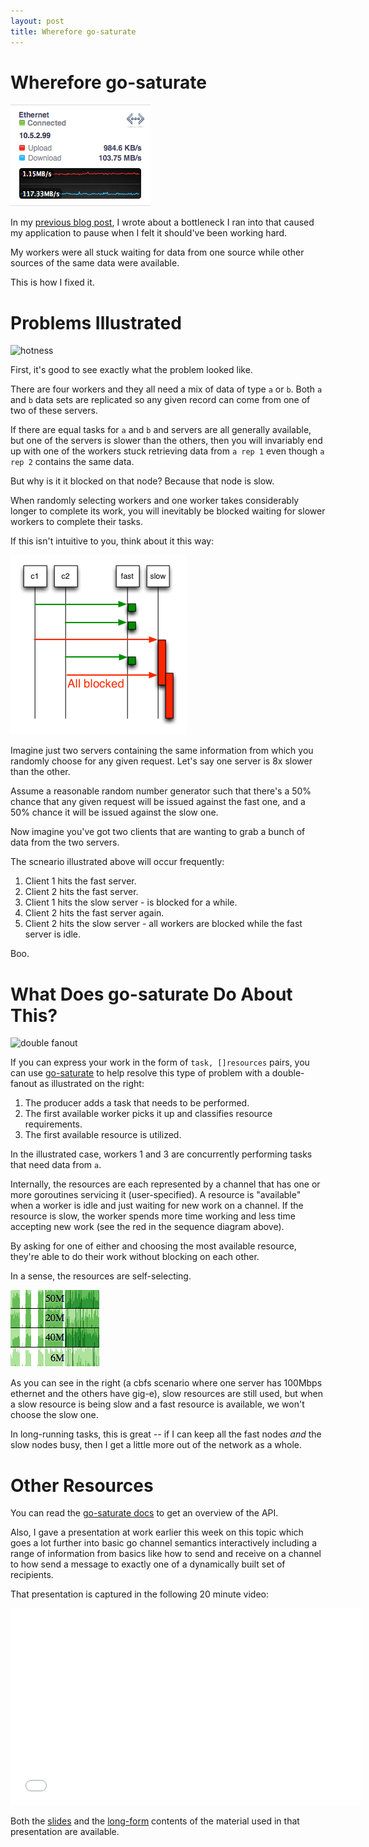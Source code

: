 ```yaml
---
layout: post
title: Wherefore go-saturate
---
```


# Wherefore go-saturate

<div>
  <img src="/images/saturated.png" alt="saturated"
       title="saturated" class="floatleft"/>
</div>

In my [previous blog post][siginfo], I wrote about a bottleneck I ran
into that caused my application to pause when I felt it should've been
working hard.

My workers were all stuck waiting for data from one source while other
sources of the same data were available.

This is how I fixed it.

# Problems Illustrated

<div>
  <img src="https://raw.github.com/dustin/go-talks/master/channels/hot.png"
  alt="hotness" title="the new hotness" class="floatright"/>
</div>

First, it's good to see exactly what the problem looked like.

There are four workers and they all need a mix of data of type `a` or
`b`.  Both `a` and `b` data sets are replicated so any given record
can come from one of two of these servers.

If there are equal tasks for `a` and `b` and servers are all generally
available, but one of the servers is slower than the others, then you
will invariably end up with one of the workers stuck retrieving data
from `a rep 1` even though `a rep 2` contains the same data.

But why is it it blocked on that node?  Because that node is slow.

When randomly selecting workers and one worker takes considerably
longer to complete its work, you will inevitably be blocked waiting
for slower workers to complete their tasks.

If this isn't intuitive to you, think about it this way:

<div>
  <img src="/images/slowrand.png"
  alt="random slowness" title="random slowness" class="floatleft"/>
</div>

Imagine just two servers containing the same information from which
you randomly choose for any given request.  Let's say one server is 8x
slower than the other.

Assume a reasonable random number generator such that there's a 50%
chance that any given request will be issued against the fast one, and
a 50% chance it will be issued against the slow one.

Now imagine you've got two clients that are wanting to grab a bunch of
data from the two servers.

The scneario illustrated above will occur frequently:

1. Client 1 hits the fast server.
2. Client 2 hits the fast server.
3. Client 1 hits the slow server - is blocked for a while.
4. Client 2 hits the fast server again.
5. Client 2 hits the slow server - all workers are blocked while the
fast server is idle.

Boo.

# What Does go-saturate Do About This?

<div>
  <img src="https://raw.github.com/dustin/go-talks/master/channels/twotier.png"
  alt="double fanout" title="double fanout" class="floatright"/>
</div>

If you can express your work in the form of `task, []resources` pairs,
you can use [go-saturate][go-saturate] to help resolve this type of
problem with a double-fanout as illustrated on the right:

1. The producer adds a task that needs to be performed.
2. The first available worker picks it up and classifies resource
requirements.
3. The first available resource is utilized.

In the illustrated case, workers 1 and 3 are concurrently performing
tasks that need data from `a`.

Internally, the resources are each represented by a channel that has
one or more goroutines servicing it (user-specified).  A resource is
"available" when a worker is idle and just waiting for new work on a
channel.  If the resource is slow, the worker spends more time working
and less time accepting new work (see the red in the sequence diagram
above).

By asking for one of either and choosing the most available resource,
they're able to do their work without blocking on each other.

In a sense, the resources are self-selecting.

<div>
  <img src="/images/cbfsperf.png"
  alt="cbfs perf" title="cbfs perf" class="floatright"/>
</div>

As you can see in the right (a cbfs scenario where one server has
100Mbps ethernet and the others have gig-e), slow resources are still
used, but when a slow resource is being slow and a fast resource is
available, we won't choose the slow one.

In long-running tasks, this is great -- if I can keep all the fast
nodes *and* the slow nodes busy, then I get a little more out of the
network as a whole.

# Other Resources

You can read the [go-saturate docs][docs] to get an overview of the API.

Also, I gave a presentation at work earlier this week on this topic
which goes a lot further into basic go channel semantics interactively
including a range of information from basics like how to send and
receive on a channel to how send a message to exactly one of a
dynamically built set of recipients.

That presentation is captured in the following 20 minute video:

<iframe width="560" height="315"
        src="//www.youtube.com/embed/QDO5YOrKSiQ"
        frameborder="0" allowfullscreen="1">
</iframe>

Both the [slides][slides] and the [long-form][article] contents
of the material used in that presentation are available.

[siginfo]: ../04/siginfo.html
[go-saturate]: //github.com/dustin/go-saturate
[docs]: http://godoc.org/github.com/dustin/go-saturate
[slides]: http://talks.godoc.org/github.com/dustin/go-talks/channels.slide
[article]: http://talks.godoc.org/github.com/dustin/go-talks/channels.article
